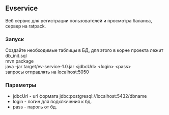## Evservice
Веб сервис для регистрации пользователей и просмотра баланса,
 сервер на ratpack.

### Запуск
 Создайте необходимые таблицы в БД, для этого в корне проекта лежит db_init.sql   
 mvn package   
 java -jar target/ev-service-1.0.jar \<jdbcUrl> \<login> \<pass>   
 запросы отправлять на localhost:5050

### Параметры
* jdbcUrl - url формата jdbc:postgresql://localhost:5432/dbname
* login - логин для подключения к бд.
* pass - пароль от бд.
